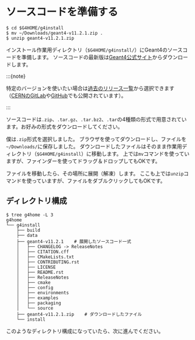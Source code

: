 # ソースコードを準備する

```console
$ cd $G4HOME/g4install
$ mv ~/Downloads/geant4-v11.2.1.zip .
$ unzip geant4-v11.2.1.zip
```

インストール作業用ディレクトリ（``$G4HOME/g4install/``）にGeant4のソースコードを準備します。
ソースコードの最新版は[Geant4公式サイト](https://geant4.web.cern.ch/download/)からダウンロードします。

:::{note}

特定のバージョンを使いたい場合は[過去のリリース一覧](https://geant4.web.cern.ch/download/all)から選択できます（[CERNのGitLab](https://gitlab.cern.ch/geant4/geant4/-/releases)や[GitHub](https://github.com/Geant4/geant4/releases)でも公開されています）。

:::

ソースコードは``.zip``、``.tar.gz``、``.tar.bz2``、``.tar``の4種類の形式で用意されています。お好みの形式をダウンロードしてください。

僕は``.zip``形式を選択しました。
ブラウザを使ってダウンロードし、ファイルを``~/Downloads/``に保存しました。
ダウンロードしたファイルはそのまま作業用ディレクトリ（``$G4HOME/g4install``）に移動します。
上では``mv``コマンドを使っていますが、ファインダーを使ってドラッグ＆ドロップしてもOKです。

ファイルを移動したら、その場所に展開（解凍）します。
ここも上では``unzip``コマンドを使っていますが、ファイルをダブルクリックしてもOKです。

## ディレクトリ構成

```console
$ tree g4home -L 3
g4home
└── g4install
    ├── build
    ├── data
    ├── geant4-v11.2.1    # 展開したソースコード一式
    │   ├── CHANGELOG -> ReleaseNotes
    │   ├── CITATION.cff
    │   ├── CMakeLists.txt
    │   ├── CONTRIBUTING.rst
    │   ├── LICENSE
    │   ├── README.rst
    │   ├── ReleaseNotes
    │   ├── cmake
    │   ├── config
    │   ├── environments
    │   ├── examples
    │   ├── packaging
    │   └── source
    ├── geant4-v11.2.1.zip    # ダウンロードしたファイル
    └── install
```

このようなディレクトリ構成になっていたら、次に進んでください。

